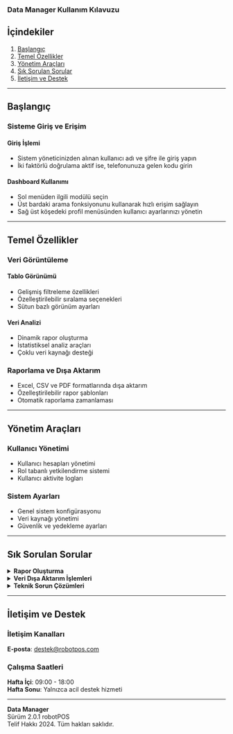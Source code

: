 ### Data Manager Kullanım Kılavuzu

## İçindekiler

1. [Başlangıç](#başlangıç)
2. [Temel Özellikler](#temel-özellikler)
3. [Yönetim Araçları](#yönetim-araçları)
4. [Sık Sorulan Sorular](#sık-sorulan-sorular)
5. [İletişim ve Destek](#i̇letişim-ve-destek)

---

## Başlangıç

### Sisteme Giriş ve Erişim

#### Giriş İşlemi
- Sistem yöneticinizden alınan kullanıcı adı ve şifre ile giriş yapın
- İki faktörlü doğrulama aktif ise, telefonunuza gelen kodu girin


#### Dashboard Kullanımı
- Sol menüden ilgili modülü seçin
- Üst bardaki arama fonksiyonunu kullanarak hızlı erişim sağlayın
- Sağ üst köşedeki profil menüsünden kullanıcı ayarlarınızı yönetin

---

## Temel Özellikler

### Veri Görüntüleme

#### Tablo Görünümü
- Gelişmiş filtreleme özellikleri
- Özelleştirilebilir sıralama seçenekleri
- Sütun bazlı görünüm ayarları

#### Veri Analizi
- Dinamik rapor oluşturma
- İstatistiksel analiz araçları
- Çoklu veri kaynağı desteği

### Raporlama ve Dışa Aktarım
- Excel, CSV ve PDF formatlarında dışa aktarım
- Özelleştirilebilir rapor şablonları
- Otomatik raporlama zamanlaması

---

## Yönetim Araçları

### Kullanıcı Yönetimi
- Kullanıcı hesapları yönetimi
- Rol tabanlı yetkilendirme sistemi
- Kullanıcı aktivite logları

### Sistem Ayarları
- Genel sistem konfigürasyonu
- Veri kaynağı yönetimi
- Güvenlik ve yedekleme ayarları

---

## Sık Sorulan Sorular

<details>
<summary><strong>Rapor Oluşturma</strong></summary>

### Yeni Rapor Oluşturma Adımları

1. Dashboard üzerinden "Yeni Rapor" seçeneğini seçin
2. Veri kaynağını belirleyin
3. Görselleştirme tipini seçin
4. Gerekli filtreleri ekleyin
5. Raporu kaydedin

**Not**: Rapor oluşturma işlemi için gerekli yetkilere sahip olduğunuzdan emin olun.
</details>

<details>
<summary><strong>Veri Dışa Aktarım İşlemleri</strong></summary>

### Dışa Aktarım Seçenekleri

1. Tablo görünümünde "Dışa Aktar" seçeneğini kullanın
2. Format seçimi yapın:
   - Excel (.xlsx)
   - CSV (.csv)
   - PDF (.pdf)
3. İndirme işleminin tamamlanmasını bekleyin

**Not**: Büyük veri setlerinde dışa aktarım işlemi zaman alabilir.
</details>

<details>
<summary><strong>Teknik Sorun Çözümleri</strong></summary>

### Sorun Giderme Adımları

1. Sistem gereksinimleri kontrolü
2. Tarayıcı önbellek temizliği
3. Sistem yöneticisi ile iletişim
4. Teknik destek başvurusu

**İletişim**: Teknik sorunlar için destek@datamanager.com adresini kullanın.
</details>

---

## İletişim ve Destek

### İletişim Kanalları

**E-posta**: destek@robotpos.com  


### Çalışma Saatleri

**Hafta İçi**: 09:00 - 18:00  
**Hafta Sonu**: Yalnızca acil destek hizmeti

---

**Data Manager**  
Sürüm 2.0.1  robotPOS  
Telif Hakkı 2024. Tüm hakları saklıdır.
